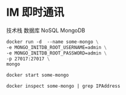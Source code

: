

# IM 即时通讯

技术栈
数据库 NoSQL MongoDB 

```dockerfile
docker run -d  --name some-mongo \
-e MONGO_INITDB_ROOT_USERNAME=admin \
-e MONGO_INITDB_ROOT_PASSWORD=admin \
-p 27017:27017 \
mongo

docker start some-mongo

docker inspect some-mongo | grep IPAddress
```
